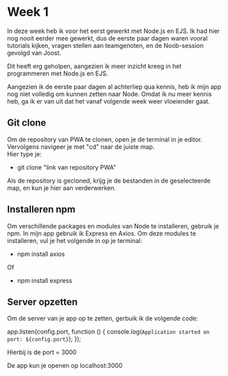 # Week 1

In deze week heb ik voor het eerst gewerkt met Node.js en EJS. Ik had hier nog nooit eerder mee gewerkt, dus de eerste paar dagen waren vooral tutorials kijken, vragen stellen aan teamgenoten, en de Noob-session gevolgd van Joost.

Dit heeft erg geholpen, aangezien ik meer inzicht kreeg in het programmeren met Node.js en EJS. 

Aangezien ik de eerste paar dagen al achterliep qua kennis, heb ik mijn app nog niet volledig om kunnen zetten naar Node. Omdat ik nu meer kennis heb, ga ik er van uit dat het vanaf volgende week weer vloeiender gaat.


## Git clone
Om de repository van PWA te clonen, open je de terminal in je editor. Vervolgens navigeer je met "cd" naar de juiste map.
<br>
Hier type je:

- git clone "link van repository PWA"

Als de repository is gecloned, krijg je de bestanden in de geselecteerde map, en kun je hier aan verderwerken.

## Installeren npm
Om verschillende packages en modules van Node te installeren, gebruik je npm. In mijn app gebruik ik Express en Axios.
Om deze modules te installeren, vul je het volgende in op je terminal:

- npm install axios

Of

- npm install express

## Server opzetten

Om de server van je app op te zetten, gerbuik ik de volgende code:

app.listen(config.port, function () {
	console.log(`Application started on port: ${config.port}`);
});

Hierbij is de port = 3000

De app kun je openen op localhost:3000
